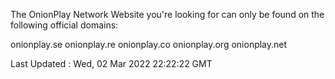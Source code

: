 The OnionPlay Network Website you're looking for can only be found on the
following official domains:

onionplay.se
onionplay.re
onionplay.co
onionplay.org
onionplay.net

Last Updated : Wed, 02 Mar 2022 22:22:22 GMT
